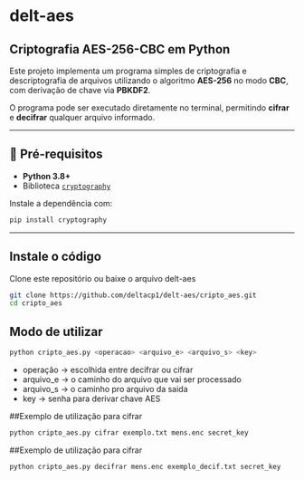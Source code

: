 # delt-aes

## Criptografia AES-256-CBC em Python

Este projeto implementa um programa simples de criptografia e descriptografia de arquivos utilizando o algoritmo **AES-256** no modo **CBC**, com derivação de chave via **PBKDF2**.

O programa pode ser executado diretamente no terminal, permitindo **cifrar** e **decifrar** qualquer arquivo informado.

---

## 🚀 Pré-requisitos

- **Python 3.8+**
- Biblioteca [`cryptography`](https://pypi.org/project/cryptography/)

Instale a dependência com:

```bash
pip install cryptography
```
---

## Instale o código

Clone este repositório ou baixe o arquivo delt-aes
```bash
git clone https://github.com/deltacp1/delt-aes/cripto_aes.git
cd cripto_aes
```
## Modo de utilizar

```bash
python cripto_aes.py <operacao> <arquivo_e> <arquivo_s> <key>
```
- operação -> escolhida entre decifrar ou cifrar
- arquivo_e -> o caminho do arquivo que vai ser processado
- arquivo_s -> o caminho pro arquivo da saida
- key -> senha para derivar chave AES

##Exemplo de utilização para cifrar

```bash
python cripto_aes.py cifrar exemplo.txt mens.enc secret_key
```
##Exemplo de utilização para cifrar

```bash
python cripto_aes.py decifrar mens.enc exemplo_decif.txt secret_key
```







